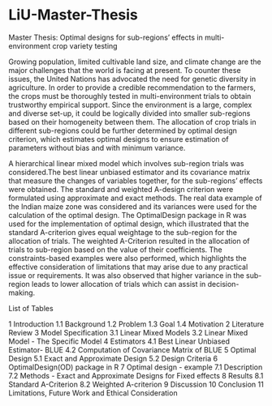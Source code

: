 # LiU-Master-Thesis
Master Thesis: Optimal designs for sub-regions’ effects in multi-environment crop variety testing

Growing population, limited cultivable land size, and climate change are the major challenges that the world is facing at present. To counter these issues, the United Nations has advocated the need for genetic diversity in agriculture. In order to provide a credible recommendation to the farmers, the crops must be thoroughly tested in multi-environment trials to obtain trustworthy empirical support. Since the environment is a large, complex
and diverse set-up, it could be logically divided into smaller sub-regions based on their homogeneity between them. The allocation of crop trials in different sub-regions could be further determined by optimal design criterion, which estimates optimal designs to ensure estimation of parameters without bias and with minimum variance.

A hierarchical linear mixed model which involves sub-region trials was considered.The best linear unbiased estimator and its covariance matrix that measure the changes of variables together, for the sub-regions’ effects were obtained. The standard and weighted A-design criterion were formulated using approximate and exact methods. The real data example of the Indian maize zone was considered and its variances were used for the calculation of the optimal design. The OptimalDesign package in R was used for the implementation of optimal design, which illustrated that the standard A-criterion gives equal weightage to the sub-region for the allocation of trials. The weighted A-Criterion resulted in the allocation of trials to sub-region based on the value of their coefficients. The constraints-based examples were also performed, which highlights the effective consideration of limitations that may arise due to any practical issue or requirements. It was also observed that higher variance in the sub-region leads to lower allocation of trials which can assist in decision-making.


List of Tables

1 Introduction 
  1.1 Background 
  1.2 Problem 
  1.3 Goal 
  1.4 Motivation 
2 Literature Review 
3 Model Specification 
  3.1 Linear Mixed Models 
  3.2 Linear Mixed Model - The Specific Model 
4 Estimators 
  4.1 Best Linear Unbiased Estimator- BLUE 
  4.2 Computation of Covariance Matrix of BLUE 
5 Optimal Design 
  5.1 Exact and Approximate Design 
  5.2 Design Criteria 
6 OptimalDesign(OD) package in R 
7 Optimal design - example 
  7.1 Description 
  7.2 Methods - Exact and Approximate Designs for Fixed effects 
8 Results 
  8.1 Standard A-Criterion 
  8.2 Weighted A-criterion 
9 Discussion 
10 Conclusion 
11 Limitations, Future Work and Ethical Consideration
